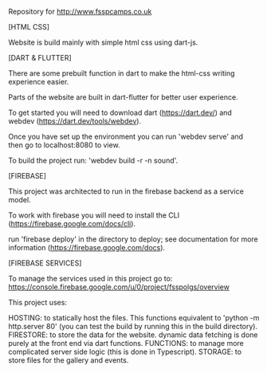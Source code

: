 Repository for http://www.fsspcamps.co.uk

[HTML CSS]

Website is build mainly with simple html css using dart-js.

[DART & FLUTTER]

There are some prebuilt function in dart to make the html-css writing experience easier.

Parts of the website are built in dart-flutter for better user experience.

To get started you will need to download dart (https://dart.dev/) and webdev (https://dart.dev/tools/webdev).

Once you have set up the environment you can run 'webdev serve' and then go to localhost:8080 to view.

To build the project run: 'webdev build -r -n sound'.

[FIREBASE]

This project was architected to run in the firebase backend as a service model.

To work with firebase you will need to install the CLI (https://firebase.google.com/docs/cli).

run 'firebase deploy' in the directory to deploy; see documentation for more information (https://firebase.google.com/docs).

[FIREBASE SERVICES]

To manage the services used in this project go to: https://console.firebase.google.com/u/0/project/fsspolgs/overview

This project uses:

HOSTING: to statically host the files. This functions equivalent to 'python -m http.server 80' (you can test the build by running this in the build directory).
FIRESTORE: to store the data for the website. dynamic data fetching is done purely at the front end via dart functions.
FUNCTIONS: to manage more complicated server side logic (this is done in Typescript).
STORAGE: to store files for the gallery and events.